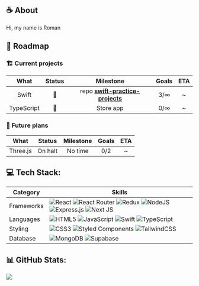## ☕️ About

Hi, my name is Roman

## 📍 Roadmap

### 🏗️ Current projects
| What | Status | Milestone | Goals | ETA |
| :---: | :---: | :---: | :---: | :---: |
| Swift | 🚀 | repo **[swift-practice-projects](https://github.com/Freemasoid/swift-practice-projects)** | 3/∞ | ~ |
| TypeScript | 🚀 | Store app | 0/∞ | ~ |


### 🧭 Future plans
| What | Status | Milestone | Goals | ETA |
| :---: | :---: | :---: | :---: | :---: |
| Three.js | On halt | No time | 0/2 | ~ |



<!-- <details>
  <summary><h3>📖 Reading</h3></summary>

  | Pages| Author | Name |
| :---: | :---: | :---: |
| 544-544 | Martin Kleppmann | Designing data-intensive applications |
| 112 - 347 | Thomas Hunter II | Distributed systems with Node.js |
| 10 - 185 | Thomas Hunter II & Bryan English | Multithreaded JavaScript |
| 0 - 355 | Teiva Harsanyi | 100 Go Mistakes and how to avoid them |

</details> -->


## 💻 Tech Stack:

| Category        | Skills        |
|-----------------|---------------|
| Frameworks | ![React](https://img.shields.io/badge/react-%2320232a.svg?style=for-the-badge&logo=react&logoColor=%2361DAFB) ![React Router](https://img.shields.io/badge/React_Router-CA4245?style=for-the-badge&logo=react-router&logoColor=white) ![Redux](https://img.shields.io/badge/redux-%23593d88.svg?style=for-the-badge&logo=redux&logoColor=white) ![NodeJS](https://img.shields.io/badge/node.js-6DA55F?style=for-the-badge&logo=node.js&logoColor=white) ![Express.js](https://img.shields.io/badge/express.js-%23404d59.svg?style=for-the-badge&logo=express&logoColor=%2361DAFB) ![Next JS](https://img.shields.io/badge/Next-black?style=for-the-badge&logo=next.js&logoColor=white)|
| Languages | ![HTML5](https://img.shields.io/badge/html5-%23E34F26.svg?style=for-the-badge&logo=html5&logoColor=white) ![JavaScript](https://img.shields.io/badge/javascript-%23323330.svg?style=for-the-badge&logo=javascript&logoColor=%23F7DF1E) ![Swift](https://img.shields.io/badge/swift-%23FA7343.svg?style=for-the-badge&logo=swift&logoColor=white) ![TypeScript](https://img.shields.io/badge/typescript-%23007ACC.svg?style=for-the-badge&logo=typescript&logoColor=white) |
| Styling |![CSS3](https://img.shields.io/badge/css3-%231572B6.svg?style=for-the-badge&logo=css3&logoColor=white) ![Styled Components](https://img.shields.io/badge/styled--components-DB7093?style=for-the-badge&logo=styled-components&logoColor=white) ![TailwindCSS](https://img.shields.io/badge/tailwindcss-%2338B2AC.svg?style=for-the-badge&logo=tailwind-css&logoColor=white)|
| Database | ![MongoDB](https://img.shields.io/badge/MongoDB-%234ea94b.svg?style=for-the-badge&logo=mongodb&logoColor=white) ![Supabase](https://img.shields.io/badge/Supabase-3ECF8E?style=for-the-badge&logo=supabase&logoColor=white)|
  
## 📊 GitHub Stats:

![](https://github-readme-stats.vercel.app/api/top-langs/?username=Freemasoid&theme=react&hide_border=true&include_all_commits=false&count_private=false&layout=compact) 

